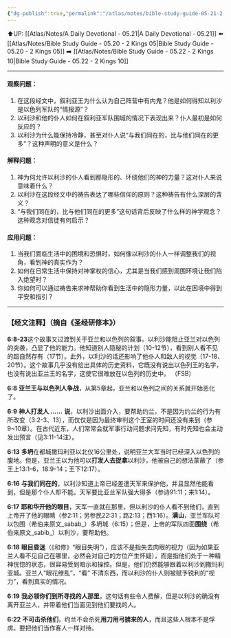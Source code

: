 ```yaml
---
{"dg-publish":true,"permalink":"/atlas/notes/bible-study-guide-05-21-2-kings-06-08-23/"}
---
```


⬆️UP: [[Atlas/Notes/A Daily Devotional - 05.21\|A Daily Devotional - 05.21]]
⬅️ [[Atlas/Notes/Bible Study Guide - 05.20 - 2 Kings 05\|Bible Study Guide - 05.20 - 2 Kings 05]]
➡️ [[Atlas/Notes/Bible Study Guide - 05.22 - 2 Kings 10\|Bible Study Guide - 05.22 - 2 Kings 10]] 

---

#### 观察问题：
1. 在这段经文中，叙利亚王为什么认为自己阵营中有内鬼？他是如何得知以利沙是以色列军队的“情报源”？
2. 以利沙和他的仆人如何在叙利亚军队围城的情况下表现出来？仆人最初是如何反应的？
3. 以利沙为什么能保持冷静，甚至对仆人说“与我们同在的，比与他们同在的更多”？这种声明的意义是什么？

#### 解释问题：
1. 神为何允许以利沙的仆人看到那隐形的、环绕他们的神的力量？这对仆人来说意味着什么？
2. 以利沙在这段经文中的祷告表达了哪些信仰的原则？这种祷告有什么深层的含义？
3. “与我们同在的，比与他们同在的更多”这句话背后反映了什么样的神学观念？这种观念对信徒有何启示？

#### 应用问题：
1. 当我们面临生活中的困境和恐惧时，如何像以利沙的仆人一样调整我们的视角，看到神的真实作为？
2. 如何在日常生活中保持对神掌权的信心，尤其是当我们感到周围环境让我们陷入绝望时？
3. 你如何可以通过祷告来求神帮助你看到生活中的隐形力量，以此在困境中得到平安和指引？

---
### 【经文注释】（摘自《圣经研修本》）

**6:8-23**这个故事又过渡到关于亚兰和以色列的叙事。以利沙能阻止亚兰对以色列的突袭，凸显了他的能力。他知道别人隐秘的计划（10-12节），看到别人看不见的超自然存有（17节）。此外，以利沙的话还影响了他仆人和敌人的视觉（17-18、20节）。这个故事几乎没有给出具体的历史资料，它既没有说出以色列王的名字，也没有说出亚兰王的名字，这使它很难放在以色列的历史中。 （FSB）

**6:8** **亚兰王与以色列人争战**，从第5章起，亚兰和以色列之间的关系就开始恶化了。

**6:9** **神人打发人** **……** **说**，以利沙出面介入，要帮助约兰，不是因为约兰的行为有所改变（3:2-3、13），而仅仅是因为最终审判这个王室的时间还没有来到（参9~10章）。在古代近东，人们常常会就军事行动问题求问先知，有时先知也会主动发出预言（见3:11-14注）。

**6:13** **多坍**在都城撒玛利亚以北仅16公里处，说明亚兰大军当时已经深入以色列的腹地。但是，亚兰王以为他可以**打发人去捉拿**以利沙，他被自己的想法蒙蔽了（参王上13:1-6，18:9-14；王下12:17）。

**6:16** **与我们同在的**，以利沙知道上帝已经差遣天军来保护他，并且显然他能看到，但是那个仆人却不能。天军要比亚兰军队强大得多（参诗91:11；来1:14）。

**6:17** **耶和华开他的眼目**，天军一直就在那里，但以利沙的仆人看不到他们，直到上帝开了他的眼睛（参2:11；另参民22:31；路2:13；西1:16）。**满山**，亚兰军队可以包围（希伯来原文_sabab_）多坍城（6:15）；但是，上帝的军队四面**围绕**（希伯来原文_sabib_）以利沙，要帮助他。

**6:18** **眼目昏迷**（《和修》“眼目失明”），应该不是指失去肉眼的视力（因为如果亚兰人看不见自己在哪里，必然会对自己的方位产生怀疑），而是指他们处于一种精神恍惚的状态，很容易受到暗示和操控。但是，他们仍然能够跟着以利沙到撒玛利亚城。亚兰人“眼花缭乱”，“看” 不清东西，而以利沙的仆人则被赋予锐利的“视力”，看到真实的情况。

**6:19** **我必领你们到所寻找的人那里**，这句话有些令人费解，但是以利沙的确没有离开亚兰人，并带着他们当面见到他们要找的人。

**6:22** **不可击杀他们**，约兰不会杀死**用刀用弓掳来的人**，而且这些人根本不是俘虏。要把他们当作客人一样对待。